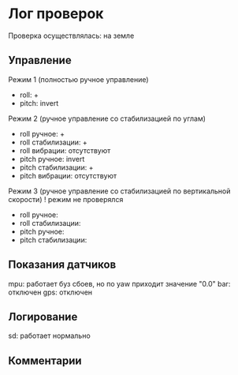 # Лог проверок

Проверка осуществлялась: на земле

## Управление
Режим 1 (полностью ручное управление)
- roll: +
- pitch: invert

Режим 2 (ручное управление со стабилизацией по углам)
- roll ручное: +
- roll стабилизации: +
- roll вибрации: отсутствуют
- pitch ручное: invert
- pitch стабилизации: +
- pitch вибрации: отсутствуют

Режим 3 (ручное управление со стабилизацией по вертикальной скорости)
! режим не проверялся
- roll ручное:
- roll стабилизации:
- pitch ручное:
- pitch стабилизации: 

## Показания датчиков
mpu: работает буз сбоев, но по yaw приходит значение "0.0"
bar: отключен
gps: отключен

## Логирование
sd: работает нормально

## Комментарии